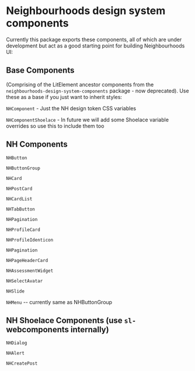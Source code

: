 # Neighbourhoods design system components

Currently this package exports these components, all of which are under development but act as a good starting point for building Neighbourhoods UI:

## Base Components

(Comprising of the LitElement ancestor components from the `neighbourhoods-design-system-components` package - now deprecated). Use these as a base if you just want to inherit styles:

`NHComponent` - Just the NH design token CSS variables

`NHComponentShoelace` - In future we will add some Shoelace variable overrides so use this to include them too 

## NH Components

`NHButton`

`NHButtonGroup`

`NHCard`

`NHPostCard`

`NHCardList`

`NHTabButton`

`NHPagination`

`NHProfileCard`

`NHProfileIdenticon`

`NHPagination`

`NHPageHeaderCard`

`NHAssessmentWidget`

`NHSelectAvatar`

`NHSlide`

`NHMenu` -- currently same as NHButtonGroup

## NH Shoelace Components (use `sl-` webcomponents internally)

`NHDialog`

`NHAlert`

`NHCreatePost`
